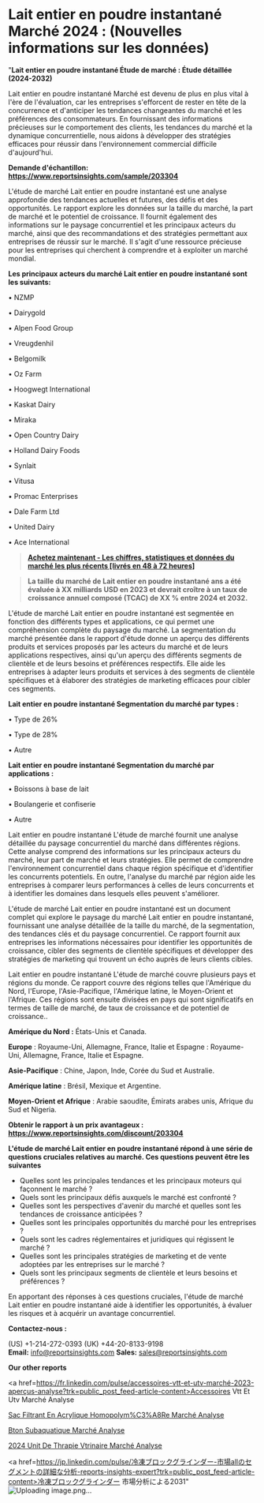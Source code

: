 # Lait entier en poudre instantané Marché 2024 : (Nouvelles informations sur les données)

"<strong>Lait entier en poudre instantané Étude de marché : Étude détaillée (2024-2032)</strong>

Lait entier en poudre instantané Marché est devenu de plus en plus vital à l'ère de l'évaluation, car les entreprises s'efforcent de rester en tête de la concurrence et d'anticiper les tendances changeantes du marché et les préférences des consommateurs. En fournissant des informations précieuses sur le comportement des clients, les tendances du marché et la dynamique concurrentielle, nous aidons à développer des stratégies efficaces pour réussir dans l'environnement commercial difficile d'aujourd'hui.

<strong>Demande d'échantillon: <a href=https://www.reportsinsights.com/sample/203304>https://www.reportsinsights.com/sample/203304</a></strong>

L'étude de marché Lait entier en poudre instantané est une analyse approfondie des tendances actuelles et futures, des défis et des opportunités. Le rapport explore les données sur la taille du marché, la part de marché et le potentiel de croissance. Il fournit également des informations sur le paysage concurrentiel et les principaux acteurs du marché, ainsi que des recommandations et des stratégies permettant aux entreprises de réussir sur le marché. Il s'agit d'une ressource précieuse pour les entreprises qui cherchent à comprendre et à exploiter un marché mondial.

<strong>Les principaux acteurs du marché Lait entier en poudre instantané sont les suivants:</strong>

• NZMP

• Dairygold

• Alpen Food Group

• Vreugdenhil

• Belgomilk

• Oz Farm

• Hoogwegt International

• Kaskat Dairy

• Miraka

• Open Country Dairy

• Holland Dairy Foods

• Synlait

• Vitusa

• Promac Enterprises

• Dale Farm Ltd

• United Dairy

• Ace International
<blockquote><a href=https://www.reportsinsights.com/buynow/203304><span style=text-decoration: underline;><strong>Achetez maintenant - Les chiffres, statistiques et données du marché les plus récents [livrés en 48 à 72 heures]</strong></span></a></blockquote>
<blockquote><span style=text-decoration: underline;><strong>La taille du marché de Lait entier en poudre instantané ans a été évaluée à XX milliards USD en 2023 et devrait croître à un taux de croissance annuel composé (TCAC) de XX % entre 2024 et 2032.</strong></span></blockquote>
L'étude de marché Lait entier en poudre instantané est segmentée en fonction des différents types et applications, ce qui permet une compréhension complète du paysage du marché. La segmentation du marché présentée dans le rapport d'étude donne un aperçu des différents produits et services proposés par les acteurs du marché et de leurs applications respectives, ainsi qu'un aperçu des différents segments de clientèle et de leurs besoins et préférences respectifs. Elle aide les entreprises à adapter leurs produits et services à des segments de clientèle spécifiques et à élaborer des stratégies de marketing efficaces pour cibler ces segments.

<strong>Lait entier en poudre instantané Segmentation du marché par types :</strong>

• Type de 26%

• Type de 28%

• Autre

<strong>Lait entier en poudre instantané Segmentation du marché par applications :</strong>

• Boissons à base de lait

• Boulangerie et confiserie

• Autre

Lait entier en poudre instantané L'étude de marché fournit une analyse détaillée du paysage concurrentiel du marché dans différentes régions. Cette analyse comprend des informations sur les principaux acteurs du marché, leur part de marché et leurs stratégies. Elle permet de comprendre l'environnement concurrentiel dans chaque région spécifique et d'identifier les concurrents potentiels. En outre, l'analyse du marché par région aide les entreprises à comparer leurs performances à celles de leurs concurrents et à identifier les domaines dans lesquels elles peuvent s'améliorer.

L'étude de marché Lait entier en poudre instantané est un document complet qui explore le paysage du marché Lait entier en poudre instantané, fournissant une analyse détaillée de la taille du marché, de la segmentation, des tendances clés et du paysage concurrentiel. Ce rapport fournit aux entreprises les informations nécessaires pour identifier les opportunités de croissance, cibler des segments de clientèle spécifiques et développer des stratégies de marketing qui trouvent un écho auprès de leurs clients cibles.

Lait entier en poudre instantané L'étude de marché couvre plusieurs pays et régions du monde. Ce rapport couvre des régions telles que l'Amérique du Nord, l'Europe, l'Asie-Pacifique, l'Amérique latine, le Moyen-Orient et l'Afrique. Ces régions sont ensuite divisées en pays qui sont significatifs en termes de taille de marché, de taux de croissance et de potentiel de croissance..

<strong>Amérique du Nord :</strong> États-Unis et Canada.

<strong>Europe</strong> : Royaume-Uni, Allemagne, France, Italie et Espagne : Royaume-Uni, Allemagne, France, Italie et Espagne.

<strong>Asie-Pacifique</strong> : Chine, Japon, Inde, Corée du Sud et Australie.

<strong>Amérique latine</strong> : Brésil, Mexique et Argentine.

<strong>Moyen-Orient et Afrique</strong> : Arabie saoudite, Émirats arabes unis, Afrique du Sud et Nigeria.

<strong>Obtenir le rapport à un prix avantageux : <a href=https://www.reportsinsights.com/discount/203304>https://www.reportsinsights.com/discount/203304</a></strong>

<strong>L'étude de marché Lait entier en poudre instantané répond à une série de questions cruciales relatives au marché. Ces questions peuvent être les suivantes</strong>
<ul>
  <li>Quelles sont les principales tendances et les principaux moteurs qui façonnent le marché ?</li>
  <li>Quels sont les principaux défis auxquels le marché est confronté ?</li>
  <li>Quelles sont les perspectives d'avenir du marché et quelles sont les tendances de croissance anticipées ?</li>
  <li>Quelles sont les principales opportunités du marché pour les entreprises ?</li>
  <li>Quels sont les cadres réglementaires et juridiques qui régissent le marché ?</li>
  <li>Quelles sont les principales stratégies de marketing et de vente adoptées par les entreprises sur le marché ?</li>
  <li>Quels sont les principaux segments de clientèle et leurs besoins et préférences ?</li>
</ul>
En apportant des réponses à ces questions cruciales, l'étude de marché Lait entier en poudre instantané aide à identifier les opportunités, à évaluer les risques et à acquérir un avantage concurrentiel.

<strong>Contactez-nous :</strong>

(US) +1-214-272-0393
(UK) +44-20-8133-9198
<strong>Email:</strong> <a>info@reportsinsights.com</a>
<strong>Sales:</strong> <a>sales@reportsinsights.com</a>

<strong>Our other reports</strong>

<a href=https://fr.linkedin.com/pulse/accessoires-vtt-et-utv-marché-2023-aperçus-analyse?trk=public_post_feed-article-content>Accessoires Vtt Et Utv Marché Analyse</a>

<a href=https://www.linkedin.com/pulse/sac-filtrant-en-acrylique-homopolym%C3%A8re-march%C3%A9-byyjf/>Sac Filtrant En Acrylique Homopolym%C3%A8Re Marché Analyse</a>

<a href=https://www.linkedin.com/pulse/b%C3%A9ton-subaquatique-march%C3%A9-analyse-et-tendances-sqopf/>Bton Subaquatique Marché Analyse</a>

<a href=https://www.linkedin.com/pulse/2024-unit%C3%A9-de-th%C3%A9rapie-v%C3%A9t%C3%A9rinaire-march%C3%A9-jj2zf/>2024 Unit De Thrapie Vtrinaire Marché Analyse</a>

<a href=https://jp.linkedin.com/pulse/冷凍ブロックグラインダー-市場allのセグメントの詳細な分析-reports-insights-expert?trk=public_post_feed-article-content>冷凍ブロックグラインダー 市場分析による2031</a>"
![Uploading image.png…]()
